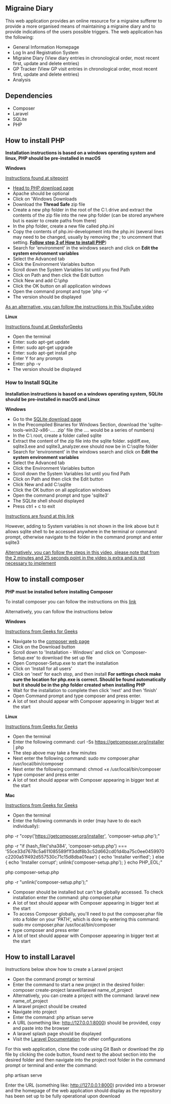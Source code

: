## Migraine Diary

This web application provides an online resource for a migraine sufferer to provide a more organised means of maintaining a migraine diary and to provide indications of the users possible triggers. The web application has the following:

- General Information Homepage
- Log In and Registration System
- Migraine Diary (View diary entries in chronological order, most recent first, update and delete entries)
- GP Tracker (View GP visit entries in chronological order, most recent first, update and delete entries)
- Analysis

## Dependencies

- Composer
- Laravel
- SQLite
- PHP

## How to install PHP
**Installation instructions is based on a windows operating system and linux, PHP should be pre-installed in macOS**

**Windows**

[Instructions found at sitepoint](https://www.sitepoint.com/how-to-install-php-on-windows/)

- [Head to PHP download page](https://www.php.net/downloads)
- Apache should be optional
- Click on 'Windows Downloads
- Download the **Thread Safe** zip file
- Create a new php folder in the root of the C:\ drive and extract the contents of the zip file into the new php folder (can be stored anywhere but is easier to create paths from there)
- In the php folder, create a new file called php.ini
- Copy the contents of php.ini-development into the php.ini (several lines may need to be changed, usually by removing the ; to uncomment that setting. [**Follow step 3 of How to install PHP**](https://www.sitepoint.com/how-to-install-php-on-windows/))
- Search for 'environment' in the windows search and click on **Edit the system environment variables**
- Select the Advanced tab
- Click the Environment Variables button
- Scroll down the System Variables list until you find Path
- Click on Path and then click the Edit button
- Click New and add C:\php
- Click the OK button on all application windows
- Open the command prompt and type 'php -v'
- The version should be displayed

[As an alternative, you can follow the instructions in this YouTube video](https://www.youtube.com/watch?v=FcU6CaIjBqo)

**Linux**

[Instructions found at GeeksforGeeks](https://www.geeksforgeeks.org/how-to-install-php-on-linux/)

- Open the terminal
- Enter: sudo apt-get update
- Enter: sudo apt-get upgrade
- Enter: sudo apt-get install php
- Enter Y for any prompts
- Enter: php -v
- The version should be displayed

### How to Install SQLite
**Installation instructions is based on a windows operating system, SQLite should be pre-installed in macOS and Linux**

**Windows**

- Go to the [SQLite download page](https://www.sqlite.org/download.html)
- In the Precompiled Binaries for Windows Section, download the 'sqlite-tools-win32-x86-.... .zip' file (the .... would be a series of numbers)
- In the C:\ root, create a folder called sqlite
- Extract the content of the zip file into the sqlite folder. sqldiff.exe, sqlite3.exe and sqlite3_analyzer.exe should now be in C:\sqlite folder
- Search for 'environment' in the windows search and click on **Edit the system environment variables**
- Select the Advanced tab
- Click the Environment Variables button
- Scroll down the System Variables list until you find Path
- Click on Path and then click the Edit button
- Click New and add C:\sqlite
- Click the OK button on all application windows
- Open the command prompt and type 'sqlite3'
- The SQLite shell should displayed
- Press ctrl + c to exit

[Instructions are found at this link](https://www.sqlitetutorial.net/download-install-sqlite/)

However, adding to System variables is not shown in the link above but it allows sqlite shell to be accessed anywhere in the terminal or command prompt, otherwise navigate to the folder in the command prompt and enter sqlite3

[Alternatively, you can follow the steps in this video, please note that from the 2 minutes and 25 seconds point in the video is extra and is not necessary to implement](https://www.youtube.com/watch?v=L3FwRRx6bqo)

## How to install composer

**PHP must be installed before installing Composer**

To install composer you can follow the instructions on this [link](https://getcomposer.org/doc/00-intro.md)

Alternatively, you can follow the instructions below

**Windows**

[Instructions from Geeks for Geeks](https://www.geeksforgeeks.org/how-to-install-php-composer-on-windows/)

- Navigate to the [composer web page](https://getcomposer.org/)
- Click on the Download button
- Scroll down to 'Installation - Windows' and click on 'Composer-Setup.exe' to download the set up file
- Open Composer-Setup.exe to start the installation
- Click on 'Install for all users'
- Click on 'next' for each stop, and then install **For settings check make sure the location for php.exe is correct. Should be found automatically but it should be in the php folder created when installing PHP**
- Wait for the installation to complete then click 'next' and then 'finish'
- Open Command prompt and type composer and press enter. 
- A lot of text should appear with Composer appearing in bigger text at the start

**Linux**

[Instructions from Geeks for Geeks](https://www.geeksforgeeks.org/how-to-install-and-use-php-composer-on-linux/)

- Open the terminal
- Enter the following command: curl -Ss https://getcomposer.org/installer | php
- The step above may take a few minutes
- Next enter the following command: sudo mv composer.phar /usr/local/bin/composer
- Next enter the following command: chmod +x /usr/local/bin/composer
- type composer and press enter
- A lot of text should appear with Composer appearing in bigger text at the start

**Mac**

[Instructions from Geeks for Geeks](https://www.geeksforgeeks.org/how-to-install-php-composer-on-macos/)

- Open the terminal
- Enter the following commands in order (may have to do each individually):

php -r "copy('https://getcomposer.org/installer', 'composer-setup.php');"

php -r "if (hash_file('sha384', 'composer-setup.php') === '55ce33d7678c5a611085589f1f3ddf8b3c52d662cd01d4ba75c0ee0459970c2200a51f492d557530c71c15d8dba01eae') { echo 'Installer verified'; } else { echo 'Installer corrupt'; unlink('composer-setup.php'); } echo PHP_EOL;"

php composer-setup.php

php -r "unlink('composer-setup.php');"

- Composer should be installed but can't be globally accessed. To check installation enter the command: php composer.phar
- A lot of text should appear with Composer appearing in bigger text at the start
- To access Composer globally, you'll need to put the composer.phar file into a folder on your 'PATH', which is done by entering this command: sudo mv composer.phar /usr/local/bin/composer
- type composer and press enter
- A lot of text should appear with Composer appearing in bigger text at the start


## How to install Laravel

Instructions below show how to create a Laravel project

- Open the command prompt or terminal
- Enter the command to start a new project in the desired folder: composer create-project laravel/laravel name_of_project
- Alternatively, you can create a project with the command: laravel new name_of_project
- A laravel project should be created
- Navigate into project
- Enter the command: php artisan serve
- A URL (something like: http://127.0.0.1:8000) should be provided, copy and paste into the browser
- A laravel splash page should be displayed
- Visit the [Laravel Documentation](https://laravel.com/docs/9.x) for other configurations

For this web application, clone the code using Git Bash or download the zip file by clicking the code button, found next to the about section into the desired folder and then navigate into the project root folder in the command prompt or terminal and enter the command: 

php artisan serve

Enter the URL (something like: http://127.0.0.1:8000) provided into a browser and the homepage of the web application should display as the repository has been set up to be fully operational upon download